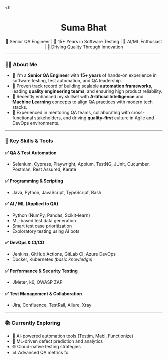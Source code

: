 <h<h1 align="center">Suma Bhat</h1>

<p align="center">
  💼 Senior QA Engineer | 🧪 15+ Years in Software Testing | 🤖 AI/ML Enthusiast | 🚀 Driving Quality Through Innovation
</p>

---

### 👨‍💻 About Me

- 🎯 I'm a **Senior QA Engineer** with **15+ years** of hands-on experience in software testing, test automation, and QA leadership.
- 🧪 Proven track record of building scalable **automation frameworks**, leading **quality engineering teams**, and ensuring high product reliability.
- 🧠 Recently enhanced my skillset with **Artificial Intelligence** and **Machine Learning** concepts to align QA practices with modern tech stacks.
- 🤝 Experienced in mentoring QA teams, collaborating with cross-functional stakeholders, and driving **quality-first** culture in Agile and DevOps environments.

---

### 🚀 Key Skills & Tools

#### ✅ QA & Test Automation
- Selenium, Cypress, Playwright, Appium, TestNG, JUnit, Cucumber, Postman, Rest Assured, Karate

#### ✅ Programming & Scripting
- Java, Python, JavaScript, TypeScript, Bash

#### ✅ AI / ML (Applied to QA)
- Python (NumPy, Pandas, Scikit-learn)
- ML-based test data generation
- Smart test case prioritization
- Exploratory testing using AI bots

#### ✅ DevOps & CI/CD
- Jenkins, GitHub Actions, GitLab CI, Azure DevOps  
- Docker, Kubernetes *(basic knowledge)*

#### ✅ Performance & Security Testing
- JMeter, k6, OWASP ZAP

#### ✅ Test Management & Collaboration
- Jira, Confluence, TestRail, Allure, Xray

---

### 📚 Currently Exploring

- 🤖 AI-powered automation tools (Testim, Mabl, Functionize)
- 🧬 ML-driven defect prediction and analytics
- 🌐 Cloud-native testing strategies
- 📊 Advanced QA metrics fo
